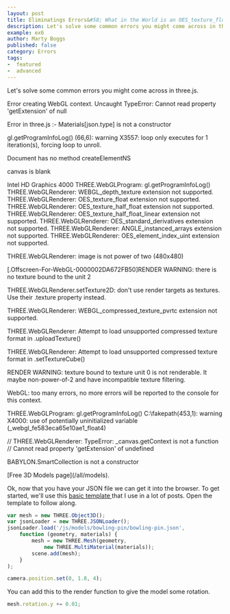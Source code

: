 ```yaml
---
layout: post
title: Eliminatings Errors&#58; What in the World is an OES_texture_float?
description: Let's solve some common errors you might come across in three.js.
example: ex6
author: Marty Boggs
published: false
category: Errors
tags:
-  featured
-  advanced
---
```


Let's solve some common errors you might come across in three.js.

Error creating WebGL context.
Uncaught TypeError: Cannot read property 'getExtension' of null

Error in three.js :- Materials[json.type] is not a constructor

gl.getProgramInfoLog() (66,6): warning X3557: loop only executes for 1 iteration(s), forcing loop to unroll.

Document has no method createElementNS

canvas is blank

Intel HD Graphics 4000
THREE.WebGLProgram: gl.getProgramInfoLog()
THREE.WebGLRenderer: WEBGL_depth_texture extension not supported.
THREE.WebGLRenderer: OES_texture_float extension not supported.
THREE.WebGLRenderer: OES_texture_half_float extension not supported.
THREE.WebGLRenderer: OES_texture_half_float_linear extension not supported.
THREE.WebGLRenderer: OES_standard_derivatives extension not supported.
THREE.WebGLRenderer: ANGLE_instanced_arrays extension not supported.
THREE.WebGLRenderer: OES_element_index_uint extension not supported.

THREE.WebGLRenderer: image is not power of two (480x480)

[.Offscreen-For-WebGL-0000002DA672FB50]RENDER WARNING: there is no texture bound to the unit 2

THREE.WebGLRenderer.setTexture2D: don't use render targets as textures. Use their .texture property instead.

THREE.WebGLRenderer: WEBGL_compressed_texture_pvrtc extension not supported.

THREE.WebGLRenderer: Attempt to load unsupported compressed texture format in .uploadTexture()

THREE.WebGLRenderer: Attempt to load unsupported compressed texture format in .setTextureCube()

RENDER WARNING: texture bound to texture unit 0 is not renderable. It maybe non-power-of-2 and have incompatible texture filtering.

WebGL: too many errors, no more errors will be reported to the console for this context.

THREE.WebGLProgram: gl.getProgramInfoLog()
C:\fakepath(453,1): warning X4000: use of potentially uninitialized variable (_webgl_fe583eca65e10ae1_float4)

// THREE.WebGLRenderer: TypeError: _canvas.getContext is not a function
// Cannot read property 'getExtension' of undefined

BABYLON.SmartCollection is not a constructor

<!--more--> [Free 3D Models page](/all/models).

Ok, now that you have your JSON file we can get it into the browser. To get started, we'll use this <a href="{{site.url}}/threejs-world-blank-template.html" download="threejs-world-{{page.example}}.html">basic template <i class="fa fa-download"></i></a> that I use in a lot of posts. Open the template to follow along.

```javascript
var mesh = new THREE.Object3D();
var jsonLoader = new THREE.JSONLoader();
jsonLoader.load('/js/models/bowling-pin/bowling-pin.json',
	function (geometry, materials) {
		mesh = new THREE.Mesh(geometry,
			new THREE.MultiMaterial(materials));
		scene.add(mesh);
	}
);

camera.position.set(0, 1.8, 4);
```

You can add this to the render function to give the model some rotation.

```javascript
mesh.rotation.y += 0.01;
```
